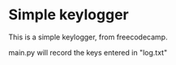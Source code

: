 # Simple keylogger
This is a simple keylogger, from freecodecamp.

main.py will record the keys entered in "log.txt" 
